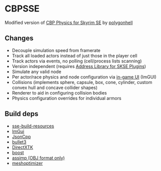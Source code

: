 # CBPSSE
Modified version of [CBP Physics for Skyrim SE](https://github.com/cbpphysics/CBPSSE) by [polygonhell](https://github.com/polygonhell)

## Changes
* Decouple simulation speed from framerate
* Track all loaded actors instead of just those in the player cell
* Track actors via events, no polling (cell/process lists scanning)
* Version independent (requires [Address Library for SKSE Plugins](https://www.nexusmods.com/skyrimspecialedition/mods/32444))
* Simulate any valid node
* Per actor/race physics and node configuration via [in-game UI](https://i.imgur.com/Vf1kF8L.jpg) (ImGUI)
* Collisions (implements sphere, capsule, box, cone, cylinder, custom convex hull and concave collider shapes)
* Renderer to aid in configuring collision bodies
* Physics configuration overrides for individual armors

## Build deps
* [sse-build-resources](https://github.com/SlavicPotato/sse-build-resources)
* [ImGui](https://github.com/ocornut/imgui)
* [JsonCpp](https://github.com/open-source-parsers/jsoncpp)
* [bullet3](https://github.com/bulletphysics/bullet3)
* [DirectXTK](https://github.com/Microsoft/DirectXTK)
* [boost](https://github.com/boostorg/boost)
* [assimp (OBJ format only)](https://github.com/assimp/assimp)
* [meshoptimizer](https://github.com/zeux/meshoptimizer)